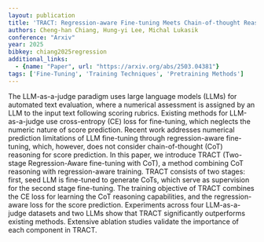 ```yaml
---
layout: publication
title: 'TRACT: Regression-aware Fine-tuning Meets Chain-of-thought Reasoning For Llm-as-a-judge'
authors: Cheng-han Chiang, Hung-yi Lee, Michal Lukasik
conference: "Arxiv"
year: 2025
bibkey: chiang2025regression
additional_links:
  - {name: "Paper", url: "https://arxiv.org/abs/2503.04381"}
tags: ['Fine-Tuning', 'Training Techniques', 'Pretraining Methods']
---
```

The LLM-as-a-judge paradigm uses large language models (LLMs) for automated
text evaluation, where a numerical assessment is assigned by an LLM to the
input text following scoring rubrics. Existing methods for LLM-as-a-judge use
cross-entropy (CE) loss for fine-tuning, which neglects the numeric nature of
score prediction. Recent work addresses numerical prediction limitations of LLM
fine-tuning through regression-aware fine-tuning, which, however, does not
consider chain-of-thought (CoT) reasoning for score prediction. In this paper,
we introduce TRACT (Two-stage Regression-Aware fine-tuning with CoT), a method
combining CoT reasoning with regression-aware training. TRACT consists of two
stages: first, seed LLM is fine-tuned to generate CoTs, which serve as
supervision for the second stage fine-tuning. The training objective of TRACT
combines the CE loss for learning the CoT reasoning capabilities, and the
regression-aware loss for the score prediction. Experiments across four
LLM-as-a-judge datasets and two LLMs show that TRACT significantly outperforms
existing methods. Extensive ablation studies validate the importance of each
component in TRACT.
